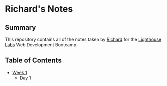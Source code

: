 # Richard's Notes

## Summary

This repository contains all of the notes taken by [Richard](https://github.com/RichardZhen123) for the [Lighthouse Labs](https://www.lighthouselabs.ca/) Web Development Bootcamp.

## Table of Contents
* [Week 1](/Week_1)
  * [Day 1](/Week_1/Day_1/)